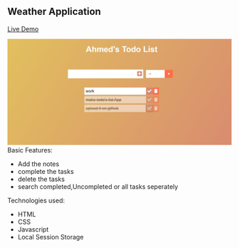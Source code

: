 ## Weather Application

<a href="https://todolistahmed.vercel.app/">Live Demo</a>

<img src="https://github.com/ahmadrazach/Javascript-Challanges/blob/main/Todo%20App/thumbnail.jpg" alt="Demo image"/>
Basic Features:

- Add the notes
- complete the tasks
- delete the tasks
- search completed,Uncompleted or all tasks seperately

Technologies used:

- HTML
- CSS
- Javascript
- Local Session Storage
